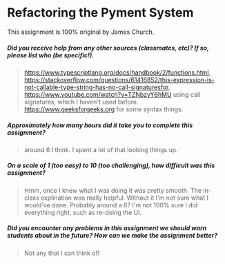 # Refactoring the Pyment System

This assignment is 100% original by James Church.

##### Did you receive help from any other sources (classmates, etc)? If so, please list who (be specific!). #####
> https://www.typescriptlang.org/docs/handbook/2/functions.html, https://stackoverflow.com/questions/61416852/this-expression-is-not-callable-type-string-has-no-call-signaturesfor, https://www.youtube.com/watch?v=TZNbzyY6hMU using call signatures, which I haven't used before.
> https://www.geeksforgeeks.org for some syntax things.
> 


##### Approximately how many hours did it take you to complete this assignment? #####
> around 6 I think. I spent a lot of that looking things up. 


##### On a scale of 1 (too easy) to 10 (too challenging), how difficult was this assignment? #####
> Hmm, once I knew what I was doing it was pretty smooth. The in-class explination was really helpful. Without it I'm not sure what I would've done. Probably around a 6? I'm not 100% sure I did everything right, such as re-doing the UI.  


##### Did you encounter any problems in this assignment we should warn students about in the future? How can we make the assignment better? #####
> Not any that I can think of! 
